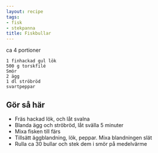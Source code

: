 ```yaml
---
layout: recipe
tags:
- fisk
- stekpanna
title: Fiskbullar
---
```


ca 4 portioner
```
1 finhackad gul lök
500 g torskfilé
Smör
2 ägg
1 dl ströbröd
svartpeppar
```

## Gör så här
* Fräs hackad lök, och låt svalna
* Blanda ägg och ströbröd, låt svälla 5 minuter
* Mixa fisken till färs
* Tillsätt äggblandning, lök, peppar. Mixa blandningen slät
* Rulla ca 30 bullar och stek dem i smör på medelvärme
